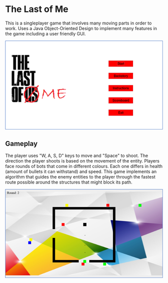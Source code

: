 # The Last of Me

This is a singleplayer game that involves many moving parts in order to work. Uses a Java Object-Oriented Design
to implement many features in the game including a user friendly GUI.

<p align="center">
  <img src="game_mainmenu.png" size=500>
</p>

## Gameplay

The player uses "W, A, S, D" keys to move and "Space" to shoot. The direction the player shoots is based on the movement of the entity. Players face rounds of bots that come in different colours. Each one differs in health (amount of bullets it can withstand) and speed. This game implements an algorithm that guides the enemy entities to the player through the fastest route possible around the structures that might block its path.

<p align="center">
  <img src="game_play.png" size=500>
</p>
